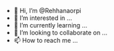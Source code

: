 - 👋 Hi, I’m @Rehhanaorpi
- 👀 I’m interested in ...
- 🌱 I’m currently learning ...
- 💞️ I’m looking to collaborate on ...
- 📫 How to reach me ...

<!---
Rehhanaorpi/Rehhanaorpi is a ✨ special ✨ repository because its `README.md` (this file) appears on your GitHub profile.
You can click the Preview link to take a look at your changes.
--->
